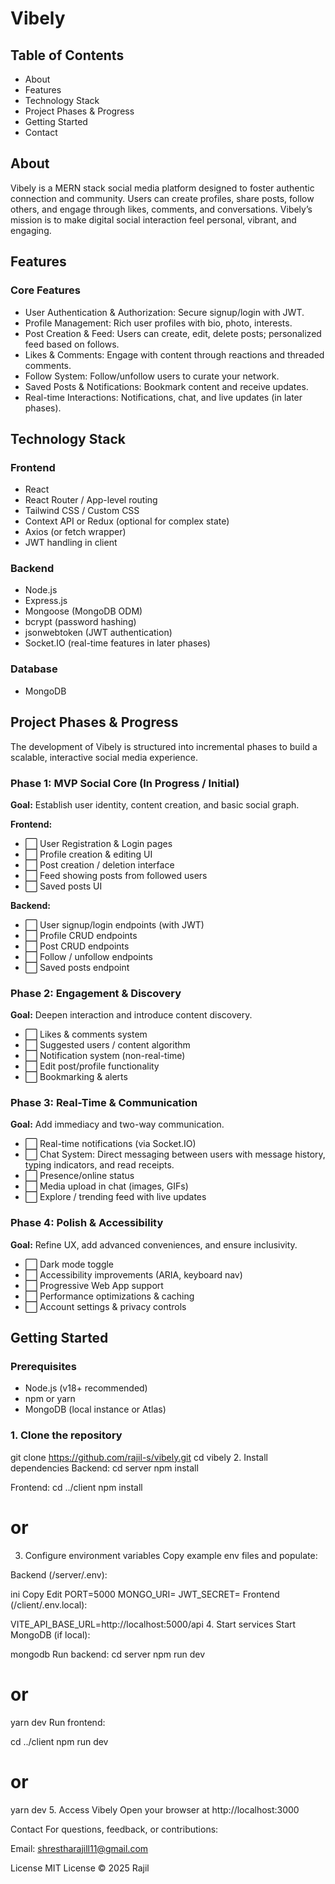 # Vibely

## Table of Contents
- About  
- Features  
- Technology Stack  
- Project Phases & Progress  
- Getting Started  
- Contact  

## About
Vibely is a MERN stack social media platform designed to foster authentic connection and community. Users can create profiles, share posts, follow others, and engage through likes, comments, and conversations. Vibely’s mission is to make digital social interaction feel personal, vibrant, and engaging.

## Features

### Core Features
- User Authentication & Authorization: Secure signup/login with JWT.
- Profile Management: Rich user profiles with bio, photo, interests.
- Post Creation & Feed: Users can create, edit, delete posts; personalized feed based on follows.
- Likes & Comments: Engage with content through reactions and threaded comments.
- Follow System: Follow/unfollow users to curate your network.
- Saved Posts & Notifications: Bookmark content and receive updates.
- Real-time Interactions: Notifications, chat, and live updates (in later phases).

## Technology Stack

### Frontend
- React  
- React Router / App-level routing  
- Tailwind CSS / Custom CSS  
- Context API or Redux (optional for complex state)  
- Axios (or fetch wrapper)  
- JWT handling in client  

### Backend
- Node.js  
- Express.js  
- Mongoose (MongoDB ODM)  
- bcrypt (password hashing)  
- jsonwebtoken (JWT authentication)  
- Socket.IO (real-time features in later phases)

### Database
- MongoDB

## Project Phases & Progress

The development of Vibely is structured into incremental phases to build a scalable, interactive social media experience.

### Phase 1: MVP Social Core (In Progress / Initial)
**Goal:** Establish user identity, content creation, and basic social graph.

**Frontend:**
- ⬜ User Registration & Login pages  
- ⬜ Profile creation & editing UI  
- ⬜ Post creation / deletion interface  
- ⬜ Feed showing posts from followed users  
- ⬜ Saved posts UI  

**Backend:**
- ⬜ User signup/login endpoints (with JWT)  
- ⬜ Profile CRUD endpoints  
- ⬜ Post CRUD endpoints  
- ⬜ Follow / unfollow endpoints  
- ⬜ Saved posts endpoint  

### Phase 2: Engagement & Discovery
**Goal:** Deepen interaction and introduce content discovery.

- ⬜ Likes & comments system  
- ⬜ Suggested users / content algorithm  
- ⬜ Notification system (non-real-time)  
- ⬜ Edit post/profile functionality  
- ⬜ Bookmarking & alerts  

### Phase 3: Real-Time & Communication
**Goal:** Add immediacy and two-way communication.

- ⬜ Real-time notifications (via Socket.IO)  
- ⬜ Chat System: Direct messaging between users with message history, typing indicators, and read receipts.  
- ⬜ Presence/online status  
- ⬜ Media upload in chat (images, GIFs)  
- ⬜ Explore / trending feed with live updates  

### Phase 4: Polish & Accessibility
**Goal:** Refine UX, add advanced conveniences, and ensure inclusivity.

- ⬜ Dark mode toggle  
- ⬜ Accessibility improvements (ARIA, keyboard nav)  
- ⬜ Progressive Web App support  
- ⬜ Performance optimizations & caching  
- ⬜ Account settings & privacy controls  

## Getting Started

### Prerequisites
- Node.js (v18+ recommended)  
- npm or yarn  
- MongoDB (local instance or Atlas)

### 1. Clone the repository

git clone https://github.com/rajil-s/vibely.git
cd vibely
2. Install dependencies
Backend:
cd server
npm install

Frontend:
cd ../client
npm install
# or

3. Configure environment variables
Copy example env files and populate:

Backend (/server/.env):

ini
Copy
Edit
PORT=5000
MONGO_URI=
JWT_SECRET=
Frontend (/client/.env.local):


VITE_API_BASE_URL=http://localhost:5000/api
4. Start services
Start MongoDB (if local):


mongodb
Run backend:
cd server
npm run dev
# or
yarn dev
Run frontend:

cd ../client
npm run dev
# or
yarn dev
5. Access Vibely
Open your browser at http://localhost:3000

Contact
For questions, feedback, or contributions:

Email: shrestharajill11@gmail.com



License
MIT License © 2025 Rajil
